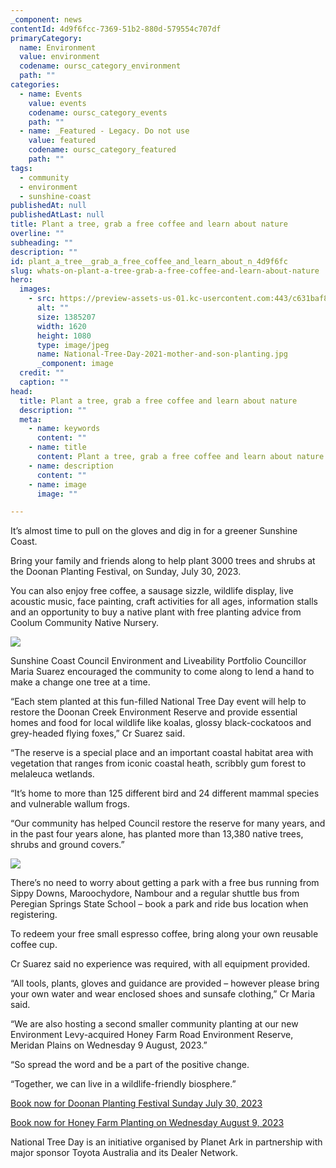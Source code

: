 ```yaml
---
_component: news
contentId: 4d9f6fcc-7369-51b2-880d-579554c707df
primaryCategory:
  name: Environment
  value: environment
  codename: oursc_category_environment
  path: ""
categories:
  - name: Events
    value: events
    codename: oursc_category_events
    path: ""
  - name: _Featured - Legacy. Do not use
    value: featured
    codename: oursc_category_featured
    path: ""
tags:
  - community
  - environment
  - sunshine-coast
publishedAt: null
publishedAtLast: null
title: Plant a tree, grab a free coffee and learn about nature
overline: ""
subheading: ""
description: ""
id: plant_a_tree__grab_a_free_coffee_and_learn_about_n_4d9f6fc
slug: whats-on-plant-a-tree-grab-a-free-coffee-and-learn-about-nature
hero:
  images:
    - src: https://preview-assets-us-01.kc-usercontent.com:443/c631baf8-1b46-001f-580c-d0001b68b4a8/f6e7105b-f043-4233-9e83-b51fe2728a70/National-Tree-Day-2021-mother-and-son-planting.jpg
      alt: ""
      size: 1385207
      width: 1620
      height: 1080
      type: image/jpeg
      name: National-Tree-Day-2021-mother-and-son-planting.jpg
      _component: image
  credit: ""
  caption: ""
head:
  title: Plant a tree, grab a free coffee and learn about nature
  description: ""
  meta:
    - name: keywords
      content: ""
    - name: title
      content: Plant a tree, grab a free coffee and learn about nature
    - name: description
      content: ""
    - name: image
      image: ""

---
```

It’s almost time to pull on the gloves and dig in for a greener Sunshine Coast.

Bring your family and friends along to help plant 3000 trees and shrubs at the Doonan Planting Festival, on Sunday, July 30, 2023.

You can also enjoy free coffee, a sausage sizzle, wildlife display, live acoustic music, face painting, craft activities for all ages, information stalls and an opportunity to buy a native plant with free planting advice from Coolum Community Native Nursery.

![](https://preview-assets-us-01.kc-usercontent.com:443/c631baf8-1b46-001f-580c-d0001b68b4a8/a1bc2313-b366-436c-9a5e-28cd10ebe233/National-Tree-Day-2021-sausage-sizzle-1024x683.jpg)

Sunshine Coast Council Environment and Liveability Portfolio Councillor Maria Suarez encouraged the community to come along to lend a hand to make a change one tree at a time.

“Each stem planted at this fun-filled National Tree Day event will help to restore the Doonan Creek Environment Reserve and provide essential homes and food for local wildlife like koalas, glossy black-cockatoos and grey-headed flying foxes,” Cr Suarez said.

“The reserve is a special place and an important coastal habitat area with vegetation that ranges from iconic coastal heath, scribbly gum forest to melaleuca wetlands.

“It’s home to more than 125 different bird and 24 different mammal species and vulnerable wallum frogs.

“Our community has helped Council restore the reserve for many years, and in the past four years alone, has planted more than 13,380 native trees, shrubs and ground covers.”

![](https://preview-assets-us-01.kc-usercontent.com:443/c631baf8-1b46-001f-580c-d0001b68b4a8/68b15d7d-38ee-47bd-8138-3e6320870226/220098_Doonan-Planting-Festival_Social-Post-3_1200px-1024x1024.jpg)

There’s no need to worry about getting a park with a free bus running from Sippy Downs, Maroochydore, Nambour and a regular shuttle bus from Peregian Springs State School – book a park and ride bus location when registering.

To redeem your free small espresso coffee, bring along your own reusable coffee cup.

Cr Suarez said no experience was required, with all equipment provided.

“A﻿ll tools, plants, gloves and guidance are provided – however please bring your own water and wear enclosed shoes and sunsafe clothing,” Cr Maria said.

“We are also hosting a second smaller community planting at our new Environment Levy-acquired Honey Farm Road Environment Reserve, Meridan Plains on Wednesday 9 August, 2023.”

“So spread the word and be a part of the positive change.

“Together, we can live in a wildlife-friendly biosphere.”

[Book now for Doonan Planting Festival Sunday July 30, 2023](https://events.sunshinecoast.qld.gov.au/event/18592888-a/doonan-planting-festival)


[Book now for Honey Farm Planting on Wednesday August 9, 2023](https://events.sunshinecoast.qld.gov.au/event/18592894-a/honey-farm-reserve-community-planting)


National Tree Day is an initiative organised by Planet Ark in partnership with major sponsor Toyota Australia and its Dealer Network.
